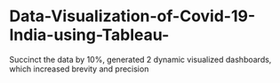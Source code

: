 # Data-Visualization-of-Covid-19-India-using-Tableau-
Succinct the data by 10%, generated 2 dynamic visualized dashboards, which increased brevity and precision
